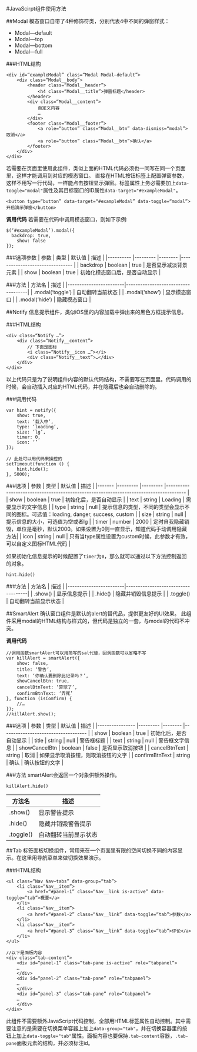 #JavaScirpt组件使用方法

##Modal
模态窗口自带了4种修饰符类，分别代表4中不同的弹窗样式：
- Modal—default
- Modal—top
- Modal—bottom
- Modal—full

###HTML结构
```
<div id=“exampleModal” class=“Modal Modal—default”>
	<div class=“Modal__body”>
		<header class=“Modal__header”>
			<h4 class=“Modal__title”>弹窗标题</header>
		</header>
		<div class=“Modal__content”>
			自定义内容
			…
		</div>
		<footer class=“Modal__footer”>
			<a role=“button” class=“Modal__btn” data-dismiss=“modal”>取消</a>
			<a role=“button” class=“Modal__btn”>确认</a>
		</footer>
	</div>
</div>
```

若需要在页面里使用此组件，类似上面的HTML代码必须也一同写在同一个页面里，这样才能调用到对应的模态窗口。
直接在HTML按钮标签上配置弹窗参数，这样不用写一行代码，一样能点击按钮显示弹窗。标签属性上务必需要加上`data-toogle="modal"`属性及其目标窗口的ID属性`data-target="#exampleModal"`。
```
<button type=“button” data-target=“#exampleModal” data-toggle=“modal”>开启演示弹窗</button>
```

**调用代码**
若需要在代码中调用模态窗口，则如下示例:
```
$(‘#exampleModal’).modal({
  backdrop: true,
	show: false
});
```
###选项参数
| 参数     	| 类型    	| 默认值 	| 描述                           	|
|----------	|---------	|--------	|--------------------------------	|
| backdrop 	| boolean 	| true   	| 是否显示减淡背景元素           	|
| show     	| boolean 	| true   	| 初始化模态窗口后，是否自动显示 	|

###方法
| 方法名                 | 描述                               |
|------------------------|------------------------------------|
| .modal(‘toggle’)       | 自动翻转当前状态                   |
| .modal(‘show’)         | 显示模态窗口                       |
| .modal(‘hide’)         | 隐藏模态窗口                       |

##Notify
信息提示组件，类似iOS里的内容加载中弹出来的黑色方框提示信息。

###HTML结构
```
<div class=“Notify …”>
	<div class=“Notify__content”>
		// 下面是图标
		<i class=“Notify__icon …”></i>
		<div class=“Notify__text”>…</div>
	</div>
</div>
```

以上代码只是为了说明组件内容的默认代码结构，不需要写在页面里。代码调用的时候，会自动插入对应的HTML代码，并在隐藏后也会自动删除的。


###调用代码
```
var hint = notify({
	show: true,
	text: ‘载入中’,
	type: ‘loading’,
	size: ‘lg’,
	timer: 0,
	icon: ‘’
});

// 此处可以用代码来操控的
setTimeout(function () {
	hint.hide();
}, 5000);

```
###选项
| 参数  	| 类型    	| 默认值  	| 描述                                                                                   |
|-------	|---------	|---------	|--------------------------------------------------------------------------------------	 |
| show  	| boolean 	| true    	| 初始化后，是否自动显示                                                                 |
| text  	| string  	| Loading 	| 需要显示的文字信息                                                                     |
| type  	| string  	| null    	| 提示信息的类型，不同的类型会显示不同的图标。可选值：loading, danger, success, custom   |
| size  	| string  	| null    	| 提示信息的大小，可选值为空或者lg                                                       |
| timer 	| number  	| 2000    	| 定时自我隐藏销毁，单位是毫秒，默认2000。如果设置为0则一直显示，知道代码手动调用隐藏方法|
| icon  	| string  	| null    	| 只有当type属性设置为custom时候，此参数才有效，可以自定义图标HTML代码                   |

如果初始化信息提示的时候配置了`timer`为`0`，那么就可以通过以下方法控制返回的对象。
```
hint.hide()
```

###方法
| 方法名                 | 描述                               |
|------------------------|------------------------------------|
| .show()                | 显示信息提示                       |
| .hide()                | 隐藏并销毁信息提示                 |
| .toggle()              | 自动翻转当前显示状态               |

##SmartAlert
确认窗口组件是默认的alert的替代品，提供更友好的UI效果。
此组件采用modal的HTML结构与样式的，但代码是独立的一套，与modal的代码不冲突。

**调用代码**
```
//调用函数smartAlert可以用简写的sal代替，回调函数可以省略不写
var killAlert = smartAlert({
	show: false,
	title: ‘警告’,
	text: ‘你确认要删除此记录吗？’,
	showCancelBtn: true,
	cancelBtnText: ‘算球了’,
	confirmBtnText: ‘弄死’
}, function (isComfirm) {
	//…
});
//killAlert.show();
```

###选项
| 参数           	| 类型    	| 默认值 	| 描述                               	|
|----------------	|---------	|--------	|------------------------------------	|
| show           	| boolean 	| true   	| 初始化后，是否自动显示             	|
| title          	| string  	| null   	| 警告框标题                         	|
| text           	| string  	| null   	| 警告框文字信息                     	|
| showCancelBtn  	| boolean 	| false  	| 是否显示取消按钮                   	|
| cancelBtnText  	| string  	| 取消   	| 如果显示取消按钮，则取消按钮的文字 	|
| confirmBtnText 	| string  	| 确认   	| 确认按钮的文字                     	|

###方法
smartAlert会返回一个对象供额外操作。
```
killAlert.hide()
```
| 方法名                 | 描述                                |
|------------------------|------------------------------------|
| .show()                | 显示警告提示                          |
| .hide()                | 隐藏并销毁警告提示                      |
| .toggle()              | 自动翻转当前显示状态                    |

##Tab
标签面板切换组件，常用来在一个页面里有限的空间切换不同的内容显示。在这里用导航菜单来做切换效果演示。

###HTML结构
```
<ul class=“Nav Nav—tabs” data-group=“tab”>
	<li class=“Nav__item”>
		<a href=“#panel-1” class=“Nav__link is-active” data-toggle=“tab”>概要</a>
	</li>
	<li class=“Nav__item”>
		<a href=“#panel-2” class=“Nav__link” data-toggle=“tab”>参数</a>
	</li>
	<li class=“Nav__item”>
		<a href=“#panel-3” class=“Nav__link” data-toggle=“tab”>评论</a>
	</li>
</ul>

//以下是面板内容
<div class=“tab-content”>
	<div id=“panel-1” class=“tab-pane is-active” role=“tabpanel”>
	…
	</div>
	<div id=“panel-2” class=“tab-pane” role=“tabpanel”>
	…
	</div>
	<div id=“panel-3” class=“tab-pane” role=“tabpanel”>
	…
	</div>
</div>
```
此组件不需要额外JavaScript代码控制，全部用HTML标签属性自动控制。其中需要注意的是需要在切换菜单容器上加上`data-group="tab"`，并在切换容器里的按钮上加上`data-toggle="tab"`属性。面板内容也要保持`.tab-content`容器，`.tab-pane`面板元素的结构，并必须标注id。

